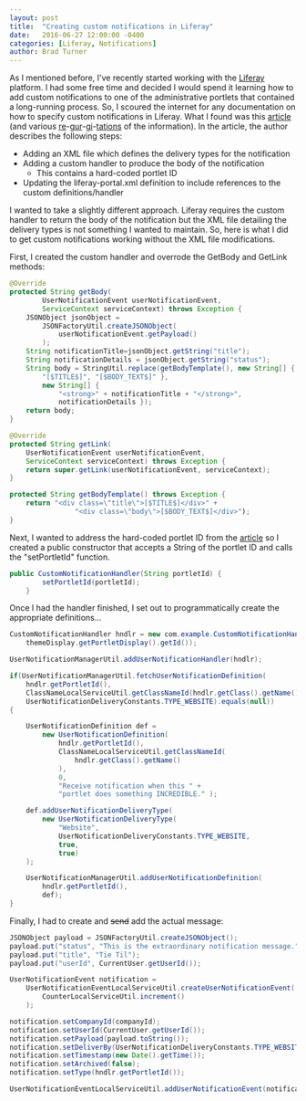 ```yaml
---
layout: post
title:  "Creating custom notifications in Liferay"
date:   2016-06-27 12:00:00 -0400
categories: [Liferay, Notifications]
author: Brad Turner
---
```


As I mentioned before, I've recently started working with the [Liferay] platform.  I had some free time and decided I would spend it learning how to add custom notifications to one of the administrative portlets that contained a long-running process.  So, I scoured the internet for any documentation on how to specify custom notifications in Liferay.  What I found was this [article] (and various [re]-[gur]-[gi]-[tations] of the information).  In the article, the author describes the following steps:

* Adding an XML file which defines the delivery types for the notification
* Adding a custom handler to produce the body of the notification
	- This contains a hard-coded portlet ID
* Updating the liferay-portal.xml definition to include references to the custom definitions/handler

I wanted to take a slightly different approach.  Liferay requires the custom handler to return the body of the notification but the XML file detailing the delivery types is not something I wanted to maintain.  So, here is what I did to get custom notifications working without the XML file modifications.

First, I created the custom handler and overrode the GetBody and GetLink methods:

``` java
@Override
protected String getBody(
		UserNotificationEvent userNotificationEvent,
		ServiceContext serviceContext) throws Exception {
	JSONObject jsonObject =
		JSONFactoryUtil.createJSONObject(
			userNotificationEvent.getPayload()
		);
	String notificationTitle=jsonObject.getString("title");
	String notificationDetails = jsonObject.getString("status");
	String body = StringUtil.replace(getBodyTemplate(), new String[] {
		"[$TITLE$]", "[$BODY_TEXT$]" },
		new String[] {
			"<strong>" + notificationTitle + "</strong>",
			notificationDetails });
	return body;
}

@Override
protected String getLink(
	UserNotificationEvent userNotificationEvent,
	ServiceContext serviceContext) throws Exception {
	return super.getLink(userNotificationEvent, serviceContext);
}

protected String getBodyTemplate() throws Exception {
	return "<div class=\"title\">[$TITLE$]</div>" +
				"<div class=\"body\">[$BODY_TEXT$]</div>");
}
```
Next, I wanted to address the hard-coded portlet ID from the [article] so I created a public constructor that accepts a String of the portlet ID and calls the "setPortletId" function.

``` java
public CustomNotificationHandler(String portletId) {
		setPortletId(portletId);
	}
```

Once I had the handler finished, I set out to programmatically create the appropriate definitions...

``` java
CustomNotificationHandler hndlr = new com.example.CustomNotificationHandler(
	themeDisplay.getPortletDisplay().getId());

UserNotificationManagerUtil.addUserNotificationHandler(hndlr);

if(UserNotificationManagerUtil.fetchUserNotificationDefinition(
	hndlr.getPortletId(),
	ClassNameLocalServiceUtil.getClassNameId(hndlr.getClass().getName()),
	UserNotificationDeliveryConstants.TYPE_WEBSITE).equals(null))
{

    UserNotificationDefinition def =
		new UserNotificationDefinition(
			hndlr.getPortletId(),
			ClassNameLocalServiceUtil.getClassNameId(
				hndlr.getClass().getName()
			),
			0,
			"Receive notification when this " +
			"portlet does something INCREDIBLE." );

    def.addUserNotificationDeliveryType(
		new UserNotificationDeliveryType(
	    	"Website",
		    UserNotificationDeliveryConstants.TYPE_WEBSITE,
			true,
			true)
	);

	UserNotificationManagerUtil.addUserNotificationDefinition(
		hndlr.getPortletId(),
		def);
}

```

Finally, I had to create and <strike>send</strike> add the actual message:

``` java
JSONObject payload = JSONFactoryUtil.createJSONObject();
payload.put("status", "This is the extraordinary notification message.");
payload.put("title", "Tie Til");
payload.put("userId", CurrentUser.getUserId());

UserNotificationEvent notification =
	UserNotificationEventLocalServiceUtil.createUserNotificationEvent(
		CounterLocalServiceUtil.increment()
	);

notification.setCompanyId(companyId);
notification.setUserId(CurrentUser.getUserId());
notification.setPayload(payload.toString());
notification.setDeliverBy(UserNotificationDeliveryConstants.TYPE_WEBSITE);
notification.setTimestamp(new Date().getTime());
notification.setArchived(false);
notification.setType(hndlr.getPortletId());

UserNotificationEventLocalServiceUtil.addUserNotificationEvent(notification);
```

[article]: http://www.codeyouneed.com/liferay-custom-notifications/
[Liferay]: https://www.liferay.com/
[re]: http://www.liferaysavvy.com/2014/12/liferay-dockbar-custom-user.html
[gur]: http://stackoverflow.com/questions/33821623/using-liferay-dockbar-notifications
[gi]: http://livewithliferay.blogspot.com/2014/12/custom-notifications-implementation-in.html
[tations]: https://community.liferay.com/forums/-/message_boards/message/55556877
